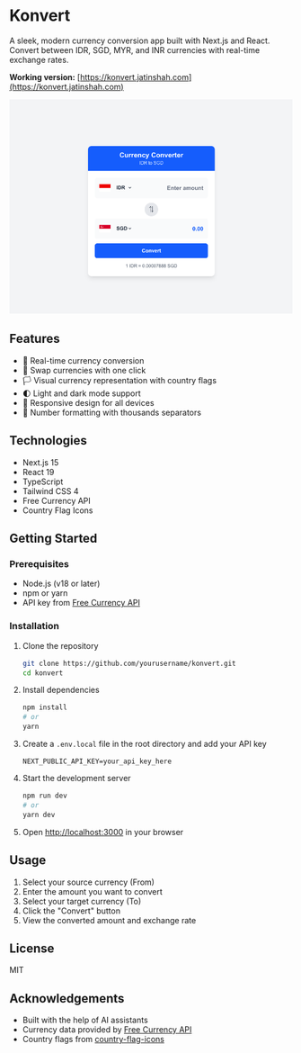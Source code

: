 # Konvert

A sleek, modern currency conversion app built with Next.js and React. Convert between IDR, SGD, MYR, and INR currencies with real-time exchange rates.

**Working version:** [https://konvert.jatinshah.com](https://konvert.jatinshah.com)

![Konvert App](https://github.com/jatinshah/konvert/raw/main/public/screenshot.png)

## Features

- 💱 Real-time currency conversion
- 🔄 Swap currencies with one click
- 🏳️ Visual currency representation with country flags
- 🌓 Light and dark mode support
- 📱 Responsive design for all devices
- 🔢 Number formatting with thousands separators

## Technologies

- Next.js 15
- React 19
- TypeScript
- Tailwind CSS 4
- Free Currency API
- Country Flag Icons

## Getting Started

### Prerequisites

- Node.js (v18 or later)
- npm or yarn
- API key from [Free Currency API](https://freecurrencyapi.com/)

### Installation

1. Clone the repository
   ```bash
   git clone https://github.com/yourusername/konvert.git
   cd konvert
   ```

2. Install dependencies
   ```bash
   npm install
   # or
   yarn
   ```

3. Create a `.env.local` file in the root directory and add your API key
   ```
   NEXT_PUBLIC_API_KEY=your_api_key_here
   ```

4. Start the development server
   ```bash
   npm run dev
   # or
   yarn dev
   ```

5. Open [http://localhost:3000](http://localhost:3000) in your browser

## Usage

1. Select your source currency (From)
2. Enter the amount you want to convert
3. Select your target currency (To)
4. Click the "Convert" button
5. View the converted amount and exchange rate

## License

MIT

## Acknowledgements

- Built with the help of AI assistants
- Currency data provided by [Free Currency API](https://freecurrencyapi.com/)
- Country flags from [country-flag-icons](https://www.npmjs.com/package/country-flag-icons)
